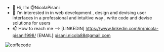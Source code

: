 - 👋 Hi, I’m @NicolaPisani
- 👀 I’m interested in in web development , design and devising user interfaces in a professional and intuitive way , write code and devise solutions for users 
- 📫 How to reach me --> [LINKEDIN] https://www.linkedin.com/in/nicola-pisani1998/ [EMAIL] pisani.nicola88@gmail.com 


![coffecode](https://github.com/NicolaPisani/NicolaPisani/assets/129162001/bb5c61d9-f57b-4e46-8afb-a7e9555b13d3)
